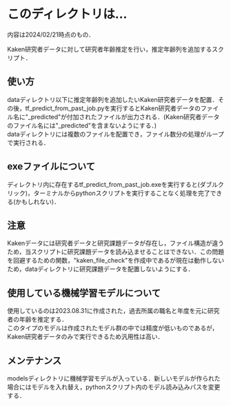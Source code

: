 # このディレクトリは...
内容は2024/02/21時点のもの．  
  
Kaken研究者データに対して研究者年齢推定を行い，推定年齢列を追加するスクリプト．  

## 使い方
dataディレクトリ以下に推定年齢列を追加したいKaken研究者データを配置．その後，tf_predict_from_past_job.pyを実行するとKaken研究者データのファイル名に"_predicted"が付加されたファイルが出力される．(Kaken研究者データのファイル名には"_predicted"を含まないようにする．)  
dataディレクトリには複数のファイルを配置でき，ファイル数分の処理がループで実行される．

## exeファイルについて
ディレクトリ内に存在するtf_predict_from_past_job.exeを実行すると(ダブルクリック)，ターミナルからpythonスクリプトを実行することなく処理を完了できる(かもしれない)．

## 注意
Kakenデータには研究者データと研究課題データが存在し，ファイル構造が違うため，当スクリプトに研究課題データを読み込ませることはできない．この問題を回避するための関数，"kaken_file_check"を作成中であるが現在は動作しないため，dataディレクトリに研究課題データを配置しないようにする．

## 使用している機械学習モデルについて
使用しているのは2023.08.31に作成された，過去所属の職名と年度を元に研究者の年齢を推定する．  
このタイプのモデルは作成されたモデル群の中では精度が低いものであるが，Kaken研究者データのみで実行できるため汎用性は高い．  

## メンテナンス
modelsディレクトリに機械学習モデルが入っている．新しいモデルが作られた場合にはモデルを入れ替え，pythonスクリプト内のモデル読み込みパスを変更する．